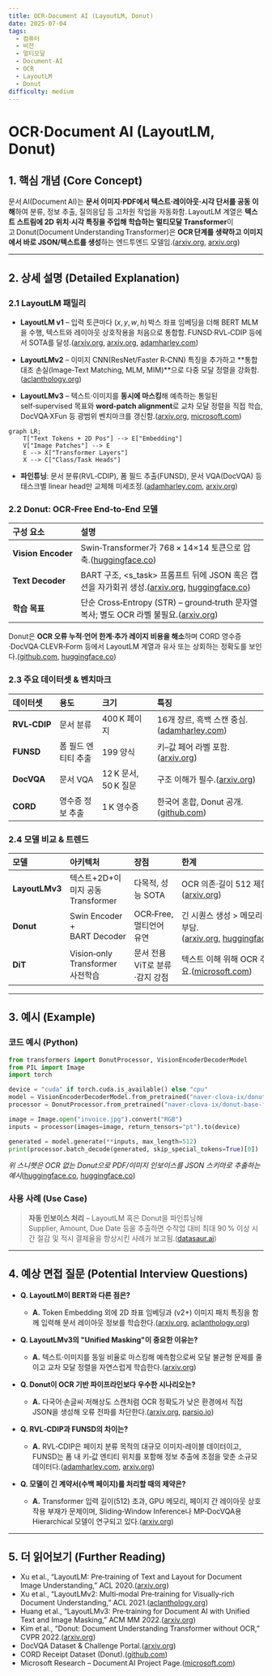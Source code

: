 ```yaml
---
title: OCR·Document AI (LayoutLM, Donut)
date: 2025-07-04
tags:
  - 컴퓨터
  - 비전
  - 멀티모달
  - Document-AI
  - OCR
  - LayoutLM
  - Donut
difficulty: medium
---
```


# OCR·Document AI (LayoutLM, Donut)

## 1. 핵심 개념 (Core Concept)

문서 AI(Document AI)는 **문서 이미지·PDF에서 텍스트·레이아웃·시각 단서를 공동 이해**하여 분류, 정보 추출, 질의응답 등 고차원 작업을 자동화함. LayoutLM 계열은 **텍스트 스트림에 2D 위치·시각 특징을 주입해 학습하는 멀티모달 Transformer**이고 Donut(Document Understanding Transformer)은 **OCR 단계를 생략하고 이미지에서 바로 JSON/텍스트를 생성**하는 엔드투엔드 모델임.([arxiv.org](https://arxiv.org/abs/1912.13318), [arxiv.org](https://arxiv.org/abs/2111.15664))

---

## 2. 상세 설명 (Detailed Explanation)

### 2.1 LayoutLM 패밀리

- **LayoutLM v1** – 입력 토큰마다 $(x,y,w,h)$ 박스 좌표 임베딩을 더해 BERT MLM을 수행, 텍스트와 레이아웃 상호작용을 처음으로 통합함. FUNSD·RVL‑CDIP 등에서 SOTA를 달성.([arxiv.org](https://arxiv.org/abs/1912.13318), [arxiv.org](https://arxiv.org/abs/1905.13538), [adamharley.com](https://adamharley.com/rvl-cdip/))
    
- **LayoutLMv2** – 이미지 CNN(ResNet/Faster R‑CNN) 특징을 추가하고 **통합 대조 손실(Image‑Text Matching, MLM, MIM)**으로 다중 모달 정렬을 강화함.([aclanthology.org](https://aclanthology.org/2021.acl-long.201/))
    
- **LayoutLMv3** – 텍스트·이미지를 **동시에 마스킹**해 예측하는 통일된 self‑supervised 목표와 **word‑patch alignment**로 교차 모달 정렬을 직접 학습, DocVQA·XFun 등 광범위 벤치마크를 갱신함.([arxiv.org](https://arxiv.org/abs/2204.08387), [microsoft.com](https://www.microsoft.com/en-us/research/publication/layoutlmv3-pre-training-for-document-ai-with-unified-text-and-image-masking/))
    

```mermaid
graph LR;
    T["Text Tokens + 2D Pos"] --> E["Embedding"]
    V["Image Patches"] --> E
    E --> X["Transformer Layers"]
    X --> C["Class/Task Heads"]
```

- **파인튜닝**: 문서 분류(RVL‑CDIP), 폼 필드 추출(FUNSD), 문서 VQA(DocVQA) 등 태스크별 linear head만 교체해 미세조정.([adamharley.com](https://adamharley.com/rvl-cdip/), [arxiv.org](https://arxiv.org/abs/2007.00398))
    

### 2.2 Donut: OCR‑Free End‑to‑End 모델

|구성 요소|설명|
|:--|:--|
|**Vision Encoder**|Swin‑Transformer가 768 × 14×14 토큰으로 압축.([huggingface.co](https://huggingface.co/naver-clova-ix/donut-base))|
|**Text Decoder**|BART 구조, <s_task> 프롬프트 뒤에 JSON 혹은 캡션을 자가회귀 생성.([arxiv.org](https://arxiv.org/abs/2111.15664), [huggingface.co](https://huggingface.co/docs/transformers/model_doc/donut))|
|**학습 목표**|단순 Cross‑Entropy (STR) – ground‑truth 문자열 복사; 별도 OCR 라벨 불필요.([arxiv.org](https://arxiv.org/abs/2111.15664))|

Donut은 **OCR 오류 누적·언어 한계·추가 레이지 비용을 해소**하며 CORD 영수증·DocVQA·CLEVR‑Form 등에서 LayoutLM 계열과 유사 또는 상회하는 정확도를 보인다.([github.com](https://github.com/clovaai/donut), [huggingface.co](https://huggingface.co/naver-clova-ix/donut-base-finetuned-docvqa))

### 2.3 주요 데이터셋 & 벤치마크

|데이터셋|용도|크기|특징|
|:--|:--|:--|:--|
|**RVL‑CDIP**|문서 분류|400 K 페이지|16개 장르, 흑백 스캔 중심.([adamharley.com](https://adamharley.com/rvl-cdip/))|
|**FUNSD**|폼 필드 엔티티 추출|199 양식|키–값 페어 라벨 포함.([arxiv.org](https://arxiv.org/abs/1905.13538))|
|**DocVQA**|문서 VQA|12 K 문서, 50 K 질문|구조 이해가 필수.([arxiv.org](https://arxiv.org/abs/2007.00398))|
|**CORD**|영수증 정보 추출|1 K 영수증|한국어 혼합, Donut 공개.([github.com](https://github.com/clovaai/donut))|

### 2.4 모델 비교 & 트렌드

|모델|아키텍처|장점|한계|
|:--|:--|:--|:--|
|**LayoutLMv3**|텍스트+2D+이미지 공동 Transformer|다목적, 성능 SOTA|OCR 의존·길이 512 제한.([arxiv.org](https://arxiv.org/abs/2204.08387))|
|**Donut**|Swin Encoder + BART Decoder|OCR‑Free, 멀티언어 유연|긴 시퀀스 생성 > 메모리·속도 부담.([arxiv.org](https://arxiv.org/abs/2111.15664), [huggingface.co](https://huggingface.co/docs/transformers/model_doc/donut))|
|**DiT**|Vision‑only Transformer 사전학습|문서 전용 ViT로 분류·감지 강점|텍스트 이해 위해 OCR 추가 필요.([microsoft.com](https://www.microsoft.com/en-us/research/lab/microsoft-research-asia/articles/dit-self-supervised-pre-training-for-document-image-transformers/))|

---

## 3. 예시 (Example)

### 코드 예시 (Python)

```python
from transformers import DonutProcessor, VisionEncoderDecoderModel
from PIL import Image
import torch

device = "cuda" if torch.cuda.is_available() else "cpu"
model = VisionEncoderDecoderModel.from_pretrained("naver-clova-ix/donut-base-finetuned-docvqa").to(device)
processor = DonutProcessor.from_pretrained("naver-clova-ix/donut-base-finetuned-docvqa")

image = Image.open("invoice.jpg").convert("RGB")
inputs = processor(images=image, return_tensors="pt").to(device)

generated = model.generate(**inputs, max_length=512)
print(processor.batch_decode(generated, skip_special_tokens=True)[0])
```

_위 스니펫은 OCR 없는 Donut으로 PDF/이미지 인보이스를 JSON 스키마로 추출하는 예시_([huggingface.co](https://huggingface.co/docs/transformers/model_doc/donut), [huggingface.co](https://huggingface.co/naver-clova-ix/donut-base-finetuned-docvqa))

### 사용 사례 (Use Case)

> **자동 인보이스 처리** – LayoutLM 혹은 Donut을 파인튜닝해 Supplier, Amount, Due Date 등을 추출하면 수작업 대비 최대 90 % 이상 시간 절감 및 적시 결제율을 향상시킨 사례가 보고됨.([datasaur.ai](https://datasaur.ai/blog-posts/layoutlm-invoice-extraction))

---

## 4. 예상 면접 질문 (Potential Interview Questions)

- **Q. LayoutLM이 BERT와 다른 점은?**
    
    - **A.** Token Embedding 외에 2D 좌표 임베딩과 (v2+) 이미지 패치 특징을 함께 입력해 문서 레이아웃 정보를 학습한다.([arxiv.org](https://arxiv.org/abs/1912.13318), [aclanthology.org](https://aclanthology.org/2021.acl-long.201/))
        
- **Q. LayoutLMv3의 "Unified Masking"이 중요한 이유는?**
    
    - **A.** 텍스트·이미지를 동일 비율로 마스킹해 예측함으로써 모달 불균형 문제를 줄이고 교차 모달 정렬을 자연스럽게 학습한다.([arxiv.org](https://arxiv.org/abs/2204.08387))
        
- **Q. Donut이 OCR 기반 파이프라인보다 우수한 시나리오는?**
    
    - **A.** 다국어·손글씨·저해상도 스캔처럼 OCR 정확도가 낮은 환경에서 직접 JSON을 생성해 오류 전파를 차단한다.([arxiv.org](https://arxiv.org/abs/2111.15664), [parsio.io](https://parsio.io/blog/extracting-data-from-pdfs-using-ai-claude-3-donut-and-nougat/))
        
- **Q. RVL‑CDIP과 FUNSD의 차이는?**
    
    - **A.** RVL‑CDIP은 페이지 분류 목적의 대규모 이미지‑레이블 데이터이고, FUNSD는 폼 내 키‑값 엔티티 위치를 포함해 정보 추출에 초점을 맞춘 소규모 데이터다.([adamharley.com](https://adamharley.com/rvl-cdip/), [arxiv.org](https://arxiv.org/abs/1905.13538))
        
- **Q. 모델이 긴 계약서(수백 페이지)를 처리할 때의 제약은?**
    
    - **A.** Transformer 입력 길이(512) 초과, GPU 메모리, 페이지 간 레이아웃 상호작용 부재가 문제이며, Sliding‑Window Inference나 MP‑DocVQA용 Hierarchical 모델이 연구되고 있다.([arxiv.org](https://arxiv.org/pdf/2404.19024))
        

---

## 5. 더 읽어보기 (Further Reading)

- Xu et al., “LayoutLM: Pre‑training of Text and Layout for Document Image Understanding,” ACL 2020.([arxiv.org](https://arxiv.org/abs/1912.13318))
- Xu et al., “LayoutLMv2: Multi‑modal Pre‑training for Visually‑rich Document Understanding,” ACL 2021.([aclanthology.org](https://aclanthology.org/2021.acl-long.201/))
- Huang et al., “LayoutLMv3: Pre‑training for Document AI with Unified Text and Image Masking,” ACM MM 2022.([arxiv.org](https://arxiv.org/abs/2204.08387))
- Kim et al., “Donut: Document Understanding Transformer without OCR,” CVPR 2022.([arxiv.org](https://arxiv.org/abs/2111.15664))
- DocVQA Dataset & Challenge Portal.([arxiv.org](https://arxiv.org/abs/2007.00398))
- CORD Receipt Dataset (Donut).([github.com](https://github.com/clovaai/donut))
- Microsoft Research – Document AI Project Page.([microsoft.com](https://www.microsoft.com/en-us/research/project/document-ai/))